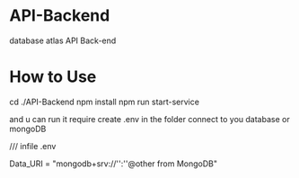 # API-Backend
database atlas API Back-end

<H1> How to Use </H1>

cd ./API-Backend
npm install
npm run start-service

and u can run it require create .env in the folder connect to you database or mongoDB

/// infile .env

Data_URI = "mongodb+srv://'<USERNAME>':'<PASSWORD>'@other from MongoDB"

